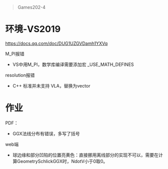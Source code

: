 > Games202-4

# 环境-VS2019

https://docs.qq.com/doc/DUG1UZGVDamh1YXVq

M_PI报错

- VS中用M_PI，数学库编译需要添加宏 _USE_MATH_DEFINES

resolution报错

- C++ 标准并未支持 VLA，替换为vector

# 作业

PDF：

- GGX法线分布有错误，多写了括号



web端

- 球边缘和部分凹陷的位置亮黄色：直接挪用离线部分的实现不可以，需要在计算GeometrySchlickGGX时，NdotV小于0取0。
